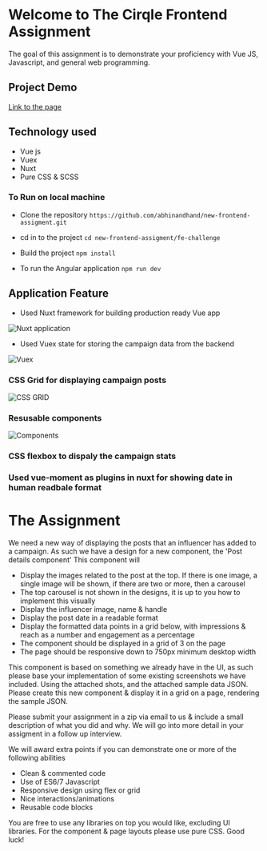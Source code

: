 # Welcome to The Cirqle Frontend Assignment

The goal of this assignment is to demonstrate your proficiency with Vue JS, Javascript, and general web programming.

## Project Demo 

[Link to the page](https://fe-thecircle.netlify.app/)


 ## Technology used
 * Vue js 
 * Vuex
 * Nuxt
 * Pure CSS & SCSS


### To Run on local machine


* Clone the repository ```https://github.com/abhinandhand/new-frontend-assigment.git```

* cd in to the project ```cd new-frontend-assigment/fe-challenge```

* Build the project ```npm install```

* To run the Angular application ```npm run dev```


## Application Feature

 * Used Nuxt framework for building production ready Vue app
 
![Nuxt application](https://i.ibb.co/hcYL5TK/Screenshot-2021-04-18-at-11-08-24-PM.png)

 * Used Vuex state for storing the campaign data from the backend
 
![Vuex](https://i.ibb.co/NW3Yyj5/Screenshot-2021-04-18-at-11-02-21-PM.png)
   
 ### CSS Grid for displaying campaign posts
   ![CSS GRID](https://i.ibb.co/279WKfs/Screenshot-2021-04-18-at-11-11-52-PM.png)
   
 ### Resusable components 
   ![Components](https://i.ibb.co/D9XrZzQ/Screenshot-2021-04-18-at-11-08-55-PM.png)
   
 ### CSS flexbox to dispaly the campaign stats
 
 ### Used vue-moment as plugins in nuxt for showing date in human readbale format


 
 # The Assignment

We need a new way of displaying the posts that an influencer has added to a campaign. As such we have a design for a new component, the 'Post details component'
This component will

- Display the images related to the post at the top. If there is one image, a single image will be shown, if there are two or more, then a carousel
- The top carousel is not shown in the designs, it is up to you how to implement this visually
- Display the influencer image, name & handle
- Display the post date in a readable format
- Display the formatted data points in a grid below, with impressions & reach as a number and engagement as a percentage
- The component should be displayed in a grid of 3 on the page
- The page should be responsive down to 750px minimum desktop width

This component is based on something we already have in the UI, as such please base your implementation of some existing screenshots we have included.
Using the attached shots, and the attached sample data JSON. Please create this new component & display it in a grid on a page, rendering the sample JSON.

Please submit your assignment in a zip via email to us & include a small description of what you did and why. We will go into more detail in your assigment in a follow up interview.

We will award extra points if you can demonstrate one or more of the following abilities

- Clean & commented code
- Use of ES6/7 Javascript
- Responsive design using flex or grid
- Nice interactions/animations
- Reusable code blocks

You are free to use any libraries on top you would like, excluding UI libraries. For the component & page layouts please use pure CSS.
Good luck!

     
